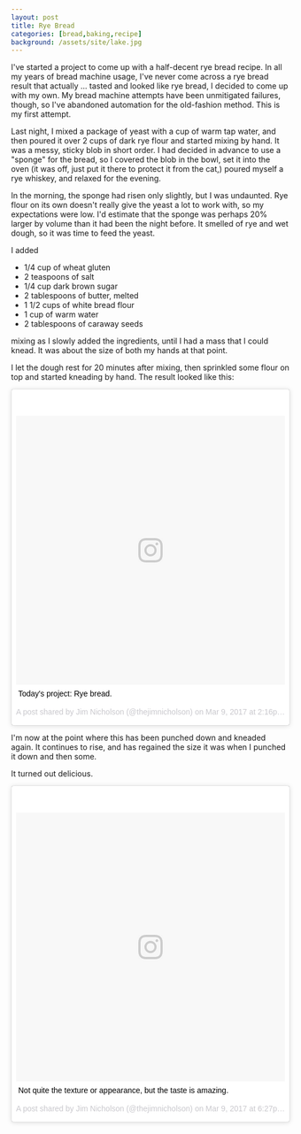 ```yaml
---
layout: post
title: Rye Bread
categories: [bread,baking,recipe]
background: /assets/site/lake.jpg
---
```


I've started a project to come up with a half-decent rye bread recipe. In all my years of bread machine usage, I've never come across a rye bread result that actually ... tasted and looked like rye bread, I decided to come up with my own.
My bread machine attempts have been unmitigated failures, though, so I've abandoned automation for the old-fashion method. This is my first attempt.

Last night, I mixed a package of yeast with a cup of warm tap water, and then poured it over 2 cups of dark rye flour and started mixing by hand. It was a messy, sticky blob in short order. I had decided in advance to use a "sponge" for the bread, so I covered the blob in the bowl, set it into the oven (it was off, just put it there to protect it from the cat,) poured myself a rye whiskey, and relaxed for the evening.

In the morning, the sponge had risen only slightly, but I was undaunted. Rye flour on its own doesn't really give the yeast a lot to work with, so my expectations were low. I'd estimate that the sponge was perhaps 20% larger by volume than it had been the night before. It smelled of rye and wet dough, so it was time to feed the yeast.

I added

+ 1/4 cup of wheat gluten
+ 2 teaspoons of salt
+ 1/4 cup dark brown sugar
+ 2 tablespoons of butter, melted
+ 1 1/2 cups of white bread flour
+ 1 cup of warm water
+ 2 tablespoons of caraway seeds

mixing as I slowly added the ingredients, until I had a mass that I could knead. It was about the size of both my hands at that point.

I let the dough rest for 20 minutes after mixing, then sprinkled some flour on top and started kneading by hand. The result looked like this:

<blockquote class="instagram-media" data-instgrm-captioned data-instgrm-version="7" style=" background:#FFF; border:0; border-radius:3px; box-shadow:0 0 1px 0 rgba(0,0,0,0.5),0 1px 10px 0 rgba(0,0,0,0.15); margin: 1px; max-width:658px; padding:0; width:99.375%; width:-webkit-calc(100% - 2px); width:calc(100% - 2px);"><div style="padding:8px;"> <div style=" background:#F8F8F8; line-height:0; margin-top:40px; padding:50.0% 0; text-align:center; width:100%;"> <div style=" background:url(data:image/png;base64,iVBORw0KGgoAAAANSUhEUgAAACwAAAAsCAMAAAApWqozAAAABGdBTUEAALGPC/xhBQAAAAFzUkdCAK7OHOkAAAAMUExURczMzPf399fX1+bm5mzY9AMAAADiSURBVDjLvZXbEsMgCES5/P8/t9FuRVCRmU73JWlzosgSIIZURCjo/ad+EQJJB4Hv8BFt+IDpQoCx1wjOSBFhh2XssxEIYn3ulI/6MNReE07UIWJEv8UEOWDS88LY97kqyTliJKKtuYBbruAyVh5wOHiXmpi5we58Ek028czwyuQdLKPG1Bkb4NnM+VeAnfHqn1k4+GPT6uGQcvu2h2OVuIf/gWUFyy8OWEpdyZSa3aVCqpVoVvzZZ2VTnn2wU8qzVjDDetO90GSy9mVLqtgYSy231MxrY6I2gGqjrTY0L8fxCxfCBbhWrsYYAAAAAElFTkSuQmCC); display:block; height:44px; margin:0 auto -44px; position:relative; top:-22px; width:44px;"></div></div> <p style=" margin:8px 0 0 0; padding:0 4px;"> <a href="https://www.instagram.com/p/BRbw0jgDNMa/" style=" color:#000; font-family:Arial,sans-serif; font-size:14px; font-style:normal; font-weight:normal; line-height:17px; text-decoration:none; word-wrap:break-word;" target="_blank">Today&#39;s project: Rye bread.</a></p> <p style=" color:#c9c8cd; font-family:Arial,sans-serif; font-size:14px; line-height:17px; margin-bottom:0; margin-top:8px; overflow:hidden; padding:8px 0 7px; text-align:center; text-overflow:ellipsis; white-space:nowrap;">A post shared by Jim Nicholson (@thejimnicholson) on <time style=" font-family:Arial,sans-serif; font-size:14px; line-height:17px;" datetime="2017-03-09T22:16:03+00:00">Mar 9, 2017 at 2:16pm PST</time></p></div></blockquote>
<script async defer src="//platform.instagram.com/en_US/embeds.js"></script>

I'm now at the point where this has been punched down and kneaded again. It continues to rise, and has regained the size it was when I punched it down and then some.

It turned out delicious.

<blockquote class="instagram-media" data-instgrm-captioned data-instgrm-version="7" style=" background:#FFF; border:0; border-radius:3px; box-shadow:0 0 1px 0 rgba(0,0,0,0.5),0 1px 10px 0 rgba(0,0,0,0.15); margin: 1px; max-width:658px; padding:0; width:99.375%; width:-webkit-calc(100% - 2px); width:calc(100% - 2px);"><div style="padding:8px;"> <div style=" background:#F8F8F8; line-height:0; margin-top:40px; padding:50.0% 0; text-align:center; width:100%;"> <div style=" background:url(data:image/png;base64,iVBORw0KGgoAAAANSUhEUgAAACwAAAAsCAMAAAApWqozAAAABGdBTUEAALGPC/xhBQAAAAFzUkdCAK7OHOkAAAAMUExURczMzPf399fX1+bm5mzY9AMAAADiSURBVDjLvZXbEsMgCES5/P8/t9FuRVCRmU73JWlzosgSIIZURCjo/ad+EQJJB4Hv8BFt+IDpQoCx1wjOSBFhh2XssxEIYn3ulI/6MNReE07UIWJEv8UEOWDS88LY97kqyTliJKKtuYBbruAyVh5wOHiXmpi5we58Ek028czwyuQdLKPG1Bkb4NnM+VeAnfHqn1k4+GPT6uGQcvu2h2OVuIf/gWUFyy8OWEpdyZSa3aVCqpVoVvzZZ2VTnn2wU8qzVjDDetO90GSy9mVLqtgYSy231MxrY6I2gGqjrTY0L8fxCxfCBbhWrsYYAAAAAElFTkSuQmCC); display:block; height:44px; margin:0 auto -44px; position:relative; top:-22px; width:44px;"></div></div> <p style=" margin:8px 0 0 0; padding:0 4px;"> <a href="https://www.instagram.com/p/BRcNpLqDsPt/" style=" color:#000; font-family:Arial,sans-serif; font-size:14px; font-style:normal; font-weight:normal; line-height:17px; text-decoration:none; word-wrap:break-word;" target="_blank">Not quite the texture or appearance, but the taste is amazing.</a></p> <p style=" color:#c9c8cd; font-family:Arial,sans-serif; font-size:14px; line-height:17px; margin-bottom:0; margin-top:8px; overflow:hidden; padding:8px 0 7px; text-align:center; text-overflow:ellipsis; white-space:nowrap;">A post shared by Jim Nicholson (@thejimnicholson) on <time style=" font-family:Arial,sans-serif; font-size:14px; line-height:17px;" datetime="2017-03-10T02:27:54+00:00">Mar 9, 2017 at 6:27pm PST</time></p></div></blockquote>
<script async defer src="//platform.instagram.com/en_US/embeds.js"></script>
